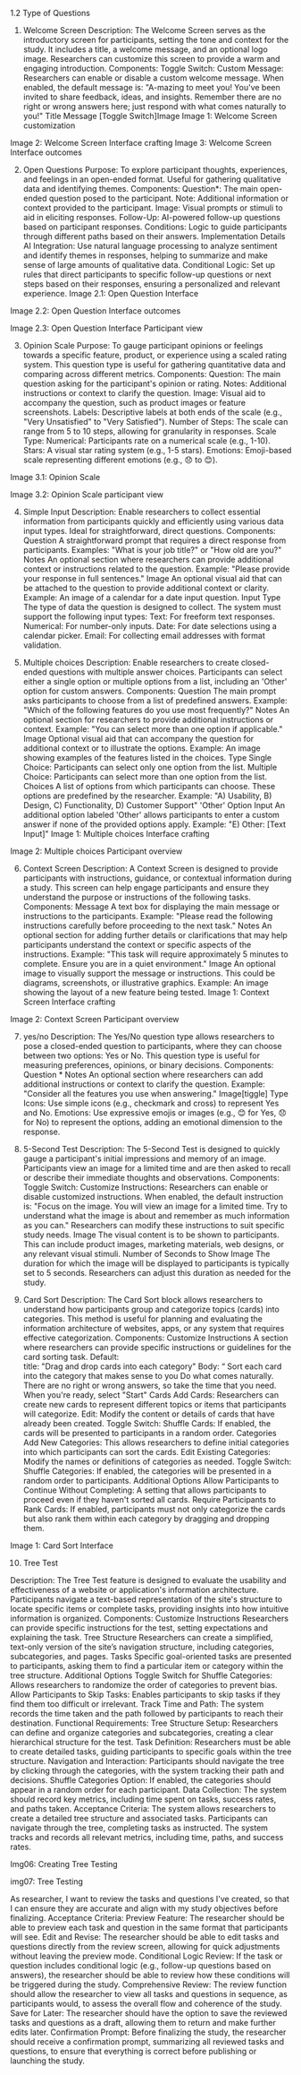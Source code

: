 
1.2 Type of Questions  
1. Welcome Screen
Description: The Welcome Screen serves as the introductory screen for participants, setting the tone and context for the study. It includes a title, a welcome message, and an optional logo image. Researchers can customize this screen to provide a warm and engaging introduction.
Components:
Toggle Switch:
Custom Message: Researchers can enable or disable a custom welcome message. When enabled, the default message is: "A-mazing to meet you! You've been invited to share feedback, ideas, and insights. Remember there are no right or wrong answers here; just respond with what comes naturally to you!"
Title
Message
[Toggle Switch]Image
Image 1: Welcome Screen customization


Image 2: Welcome Screen Interface crafting
Image 3: Welcome Screen Interface outcomes





2. Open Questions
Purpose: To explore participant thoughts, experiences, and feelings in an open-ended format. Useful for gathering qualitative data and identifying themes.
Components:
Question*: The main open-ended question posed to the participant.
Note: Additional information or context provided to the participant.
Image: Visual prompts or stimuli to aid in eliciting responses.
Follow-Up: AI-powered follow-up questions based on participant responses.
Conditions: Logic to guide participants through different paths based on their answers.
Implementation Details
AI Integration: Use natural language processing to analyze sentiment and identify themes in responses, helping to summarize and make sense of large amounts of qualitative data.
Conditional Logic: Set up rules that direct participants to specific follow-up questions or next steps based on their responses, ensuring a personalized and relevant experience.
Image 2.1: Open Question Interface


Image 2.2: Open Question Interface outcomes

Image 2.3: Open Question Interface Participant view 



3. Opinion Scale
Purpose: To gauge participant opinions or feelings towards a specific feature, product, or experience using a scaled rating system. This question type is useful for gathering quantitative data and comparing across different metrics.
Components:
Question: The main question asking for the participant's opinion or rating.
Notes: Additional instructions or context to clarify the question.
Image: Visual aid to accompany the question, such as product images or feature screenshots.
Labels: Descriptive labels at both ends of the scale (e.g., "Very Unsatisfied" to "Very Satisfied").
Number of Steps: The scale can range from 5 to 10 steps, allowing for granularity in responses.
Scale Type:
Numerical: Participants rate on a numerical scale (e.g., 1-10).
Stars: A visual star rating system (e.g., 1-5 stars).
Emotions: Emoji-based scale representing different emotions (e.g., 😞 to 😊).

Image 3.1: Opinion  Scale 




Image 3.2: Opinion  Scale participant view




 4. Simple Input 
Description: Enable researchers to collect essential information from participants quickly and efficiently using various data input types. Ideal for straightforward, direct questions.
Components:
Question
A straightforward prompt that requires a direct response from participants.
Examples: "What is your job title?" or "How old are you?"
Notes
An optional section where researchers can provide additional context or instructions related to the question.
Example: "Please provide your response in full sentences."
Image
An optional visual aid that can be attached to the question to provide additional context or clarity.
Example: An image of a calendar for a date input question.
Input Type
The type of data the question is designed to collect. The system must support the following input types:
Text: For freeform text responses.
Numerical: For number-only inputs.
Date: For date selections using a calendar picker.
Email: For collecting email addresses with format validation.

5. Multiple choices
Description: Enable researchers to create closed-ended questions with multiple answer choices. Participants can select either a single option or multiple options from a list, including an 'Other' option for custom answers.
Components:
Question
The main prompt asks participants to choose from a list of predefined answers.
Example: "Which of the following features do you use most frequently?"
Notes
An optional section for researchers to provide additional instructions or context.
Example: "You can select more than one option if applicable."
Image
Optional visual aid that can accompany the question for additional context or to illustrate the options.
Example: An image showing examples of the features listed in the choices.
Type
Single Choice: Participants can select only one option from the list.
Multiple Choice: Participants can select more than one option from the list.
Choices
A list of options from which participants can choose. These options are predefined by the researcher.
Example: "A) Usability, B) Design, C) Functionality, D) Customer Support"
'Other' Option Input
An additional option labeled 'Other' allows participants to enter a custom answer if none of the provided options apply.
Example: "E) Other: [Text Input]"
Image 1: Multiple choices Interface crafting

Image 2: Multiple choices  Participant overview




6. Context Screen
Description: A Context Screen is designed to provide participants with instructions, guidance, or contextual information during a study. This screen can help engage participants and ensure they understand the purpose or instructions of the following tasks.
Components:
Message
A text box for displaying the main message or instructions to the participants.
Example: "Please read the following instructions carefully before proceeding to the next task."
Notes
An optional section for adding further details or clarifications that may help participants understand the context or specific aspects of the instructions.
Example: "This task will require approximately 5 minutes to complete. Ensure you are in a quiet environment."
Image
An optional image to visually support the message or instructions. This could be diagrams, screenshots, or illustrative graphics.
Example: An image showing the layout of a new feature being tested.
Image 1: Context Screen Interface crafting

Image 2: Context Screen Participant overview 




7. yes/no
Description: The Yes/No question type allows researchers to pose a closed-ended question to participants, where they can choose between two options: Yes or No. This question type is useful for measuring preferences, opinions, or binary decisions.
Components:
Question *
Notes
An optional section where researchers can add additional instructions or context to clarify the question.
Example: "Consider all the features you use when answering."
Image[tiggle]
Type
Icons: Use simple icons (e.g., checkmark and cross) to represent Yes and No.
Emotions: Use expressive emojis or images (e.g., 😊 for Yes, 😞 for No) to represent the options, adding an emotional dimension to the response.

8. 5-Second Test
Description: The 5-Second Test is designed to quickly gauge a participant's initial impressions and memory of an image. Participants view an image for a limited time and are then asked to recall or describe their immediate thoughts and observations.
Components:
Toggle Switch:
Customize Instructions: Researchers can enable or disable customized instructions. When enabled, the default instruction is: "Focus on the image. You will view an image for a limited time. Try to understand what the image is about and remember as much information as you can."
Researchers can modify these instructions to suit specific study needs.
Image
The visual content is to be shown to participants. This can include product images, marketing materials, web designs, or any relevant visual stimuli.
Number of Seconds to Show Image
The duration for which the image will be displayed to participants is typically set to 5 seconds. Researchers can adjust this duration as needed for the study.
9. Card Sort
Description: The Card Sort block allows researchers to understand how participants group and categorize topics (cards) into categories. This method is useful for planning and evaluating the information architecture of websites, apps, or any system that requires effective categorization.
Components:
Customize Instructions
A section where researchers can provide specific instructions or guidelines for the card sorting task.
Default:  
title: "Drag and drop cards into each category"
Body: “
Sort each card into the category that makes sense to you
Do what comes naturally. There are no right or wrong answers, so take the time that you need.
When you're ready, select "Start"
Cards
Add Cards: Researchers can create new cards to represent different topics or items that participants will categorize.
Edit: Modify the content or details of cards that have already been created.
Toggle Switch:
Shuffle Cards: If enabled, the cards will be presented to participants in a random order.
Categories
Add New Categories: This allows researchers to define initial categories into which participants can sort the cards.
Edit Existing Categories: Modify the names or definitions of categories as needed.
Toggle Switch:
Shuffle Categories: If enabled, the categories will be presented in a random order to participants.
Additional Options
Allow Participants to Continue Without Completing: A setting that allows participants to proceed even if they haven't sorted all cards.
Require Participants to Rank Cards: If enabled, participants must not only categorize the cards but also rank them within each category by dragging and dropping them.

Image 1: Card Sort Interface


10. Tree Test

Description: The Tree Test feature is designed to evaluate the usability and effectiveness of a website or application's information architecture. Participants navigate a text-based representation of the site's structure to locate specific items or complete tasks, providing insights into how intuitive information is organized.
Components:
Customize Instructions
Researchers can provide specific instructions for the test, setting expectations and explaining the task.
Tree Structure
Researchers can create a simplified, text-only version of the site’s navigation structure, including categories, subcategories, and pages.
Tasks
Specific goal-oriented tasks are presented to participants, asking them to find a particular item or category within the tree structure.
Additional Options
Toggle Switch for Shuffle Categories: Allows researchers to randomize the order of categories to prevent bias.
Allow Participants to Skip Tasks: Enables participants to skip tasks if they find them too difficult or irrelevant.
Track Time and Path: The system records the time taken and the path followed by participants to reach their destination.
Functional Requirements:
Tree Structure Setup: Researchers can define and organize categories and subcategories, creating a clear hierarchical structure for the test.
Task Definition: Researchers must be able to create detailed tasks, guiding participants to specific goals within the tree structure.
Navigation and Interaction: Participants should navigate the tree by clicking through the categories, with the system tracking their path and decisions.
Shuffle Categories Option: If enabled, the categories should appear in a random order for each participant.
Data Collection: The system should record key metrics, including time spent on tasks, success rates, and paths taken.
Acceptance Criteria:
The system allows researchers to create a detailed tree structure and associated tasks.
Participants can navigate through the tree, completing tasks as instructed.
The system tracks and records all relevant metrics, including time, paths, and success rates.

Img06: Creating Tree Testing 

img07: Tree Testing


As researcher,
I want to review the tasks and questions I've created,
so that I can ensure they are accurate and align with my study objectives before finalizing.
Acceptance Criteria:
Preview Feature:
The researcher should be able to preview each task and question in the same format that participants will see.
Edit and Revise:
The researcher should be able to edit tasks and questions directly from the review screen, allowing for quick adjustments without leaving the preview mode.
Conditional Logic Review:
If the task or question includes conditional logic (e.g., follow-up questions based on answers), the researcher should be able to review how these conditions will be triggered during the study.
Comprehensive Review:
The review function should allow the researcher to view all tasks and questions in sequence, as participants would, to assess the overall flow and coherence of the study.
Save for Later:
The researcher should have the option to save the reviewed tasks and questions as a draft, allowing them to return and make further edits later.
Confirmation Prompt:
Before finalizing the study, the researcher should receive a confirmation prompt, summarizing all reviewed tasks and questions, to ensure that everything is correct before publishing or launching the study.
